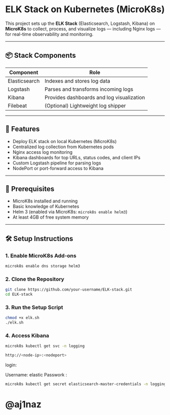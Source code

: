 # ELK Stack on Kubernetes (MicroK8s)

This project sets up the **ELK Stack** (Elasticsearch, Logstash, Kibana) on **MicroK8s** to collect, process, and visualize logs — including Nginx logs — for real-time observability and monitoring.

---

## 📦 Stack Components

| Component     | Role                                      |
|---------------|-------------------------------------------|
| Elasticsearch | Indexes and stores log data               |
| Logstash      | Parses and transforms incoming logs       |
| Kibana        | Provides dashboards and log visualization |
| Filebeat      | (Optional) Lightweight log shipper        |

---

## 🚀 Features

- Deploy ELK stack on local Kubernetes (MicroK8s)
- Centralized log collection from Kubernetes pods
- Nginx access log monitoring
- Kibana dashboards for top URLs, status codes, and client IPs
- Custom Logstash pipeline for parsing logs
- NodePort or port-forward access to Kibana

---

## 🧰 Prerequisites

- MicroK8s installed and running
- Basic knowledge of Kubernetes
- Helm 3 (enabled via MicroK8s: `microk8s enable helm3`)
- At least 4GB of free system memory


---

## 🛠️ Setup Instructions

### 1. Enable MicroK8s Add-ons

```bash
microk8s enable dns storage helm3
```

### 2. Clone the Repository

```bash
git clone https://github.com/your-username/ELK-stack.git
cd ELK-stack
```

### 3. Run the Setup Script

```bash
chmod +x elk.sh
./elk.sh
```

### 4. Access Kibana

```bash
microk8s kubectl get svc -n logging
```

```bash
http://<node-ip>:<nodeport>
```

login:

Username: elastic
Passwork :
```bash
microk8s kubectl get secret elasticsearch-master-credentials -n logging -o jsonpath="{.data.password}" | base64 -d
```

# @aj1naz

